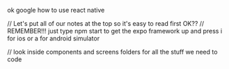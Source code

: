 ok google how to use react native

// Let's put all of our notes at the top so it's easy to read first OK?? 
// REMEMBER!!! just type npm start to get the expo framework up and press i for ios or a for android simulator 

// look inside components and screens folders for all the stuff we need to code 

